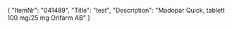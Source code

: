 {
  "ItemNr": "041489",
  "Title": "test",
  "Description": "Madopar Quick, tablett 100 mg/25 mg Orifarm AB"
}